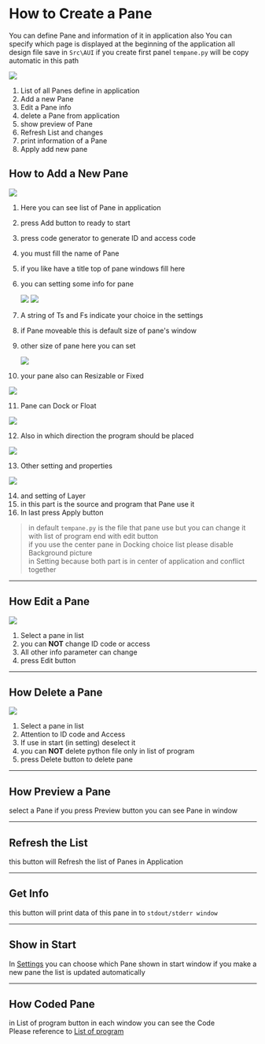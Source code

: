 How to Create a Pane
====================
You can define Pane and information of it in application 
also You can specify which page is displayed at the beginning of the application
all design file save in ``Src\AUI`` 
if you create first panel ``tempane.py`` will be copy automatic in this path

![](images/3/pane1.jpg)

1. List of all Panes define in application
2. Add a new Pane 
3. Edit a Pane info
4. delete a Pane from application
5. show preview of Pane
6. Refresh List and changes
7. print information of a Pane
8. Apply add new pane 

How to Add a New Pane
---------------------

![](images/3/apn1-1.jpg)

1. Here you can see list of Pane in application
2. press Add button to ready to start
3. press code generator to generate ID and access code
4. you must fill the name of Pane
5. if you like have a title top of pane windows fill here
6. you can setting some info for pane

   ![](images/3/apni1.jpg)
   ![](images/3/apni1n.jpg)

7. A string of Ts and Fs indicate your choice in the settings
8. if Pane moveable this is default size of pane's window
9. other size of pane here you can set

    ![](images/3/apni2.jpg)

10. your pane also can Resizable or Fixed

   ![](images/3/apni3.jpg)

11. Pane can Dock or Float

   ![](images/3/apni4.jpg)

12. Also in which direction the program should be placed

   ![](images/3/apni5.jpg)

13. Other setting and properties

   ![](images/3/apni6.jpg)

14. and setting of Layer 
15. in this part is the source and program that Pane use it
16. In last press Apply button

> in default ``tempane.py`` is the file that pane use but you can change it 
> with list of program end with edit button  
> if you use the center pane in Docking choice list please disable Background picture  
> in Setting because both part is in center of application and conflict together

---------------------------------------------------------------

How Edit a Pane
---------------

![](images/3/epn2-1.jpg)

1. Select a pane in list
2. you can **NOT** change ID code or access
3. All other info parameter can change
4. press Edit button

---------------------------------------------------------------

How Delete a Pane
-----------------

![](images/3/dpn3-1.jpg)

1. Select a pane in list
2. Attention to ID code and Access
3. If use in start (in setting) deselect it
4. you can **NOT** delete python file only in list of program
5. press Delete button to delete pane

---------------------------------------------------------------

How Preview a Pane
------------------

select a Pane
if you press Preview button you can see Pane in window  

---------------------------------------------------------------

Refresh the List
----------------
this button will Refresh the list of Panes in Application

---------------------------------------------------------------

Get Info
---------
this button will print data of this pane in to ``stdout/stderr window``


---------------------------------------------------------------

Show in Start
-------------
In [Settings](Setting.md) you can choose which Pane shown in start window
if you make a new pane the list is updated automatically

---------------------------------------------------------------

How Coded Pane
--------------
in List of program button in each window you can see the Code  
Please reference to [List of program](Programs.md)